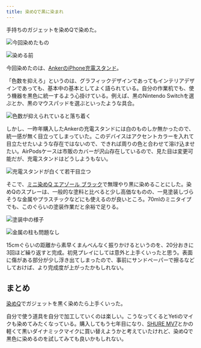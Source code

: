```yaml
---
title: 染めQで黒に染まれ
---
```

手持ちのガジェットを染めQで染めた。

![](https://lh5.googleusercontent.com/qOAyB8HG78SilWsFRftpqRBPVpfs9LKhBAgNXi_afXQVACX-ZNVjWjPD8d2vXN7RhK6kHntK3IvCjCRbEAjtXTz2a73SMFG1VNfqDOQTbQrD-45z-zF0-P5VAfjghmrO4eUoQGtDgdpz9a303Rm0C4kMX-O38JkmU3Rtmv_3e6xjEjQ9y86A1Rpw "今回染めたもの")

![](https://lh6.googleusercontent.com/GG-Ab65rgoYKFIUgLUtEMPFsxt1lDdDS9v6cXYJaQY0BB9WT-AEcMsPEXP2x7i3WwwTM_Bg9Af5V_f52zcTUd51rCWgGBAA243G9lgcjulbBvO4PVoVRdqZjU15F-RPDaJC0fcIt2eRAiM-q5iiciJKWS3WC_qGpWCL_rvPwlftigm3KBncxaZue "染める前")

今回染めたのは、[AnkerのiPhone充電スタンド](https://r7kamura.com/articles/2021-09-06-anker-iphone-stand)。

「色数を抑えろ」というのは、グラフィックデザインであってもインテリアデザインであっても、基本中の基本としてよく語られている。自分の作業机でも、使う機器を黒色に統一するよう心掛けている。例えば、黒のNintendo Switchを選ぶとか、黒のマウスパッドを選ぶといったような具合。

![](https://lh3.googleusercontent.com/E1Vuz-HxemjVRH_Qx7RnvhJ1NNGReHmjJ1QgAGTqLjoN9Gl7qXcAxAba18cL8YGucEbF7gDbwfQwSQBjKl81v9iDo47Y2WfaJ2llq6wEvBxLUNUlQZE1Grr-tAX9RGQeHy6b22QhJwz3uRWNKIge-ACwHWLPRug02JjTwEb7vKrhhKOLvQ0IjQl4 "色数が抑えられていると落ち着く")

しかし、一昨年購入したAnkerの充電スタンドには白のものしか無かったので、統一感が無く目立ってしまっていた。このデバイスはアクセントカラーを入れて目立たせたいような存在ではないので、できれば周りの色と合わせて溶け込ませたい。AirPodsケースは市販のカバーが沢山存在しているので、見た目は変更可能だが、充電スタンドはどうしようもない。

![](https://lh5.googleusercontent.com/_kLHciBTfE_QVr7F7I7tkReDQJvH3fCSoupJvCunHf867i8ziJe7bc4c2HeOSk1_N4Kj6ToMXXnRzx9Ze37izVphNqFNwSN1Jx8S0JfFHQh5WkNoCmNlpj_PKkCw87HgTeNDByz3W3lGUl3fvdhix0yokIgFJYHrCsfHT8ha1bdfSSQ-GaNrVO1Y "充電スタンドが白くて若干目立つ")

そこで、[ミニ染めQ エアゾール ブラック](https://www.amazon.co.jp/dp/B003QMFUKO)で無理やり黒に染めることにした。染めQのスプレーは、一般的な塗料と比べると少し高価なものの、一見塗装しづらそうな金属やプラスチックなどにも使えるのが良いところ。70mlのミニタイプでも、このぐらいの塗装作業だと余裕で足りる。

![](https://lh5.googleusercontent.com/Y-7TsLEkX7vtGGHT12myGpBUwS0HcNchpM09ocS_Kz72jiriJjTQkvjyT4x-4_Rb7aQf4HFGTZ_OMuaQLFBIK612oZTjbkJs2GpVvM-ptXf8zYfwELIKYU4TyCtu-o_LmxffhE7dQN9ZyEyR64yEknS7ax87v_MfU27s4jRSAOgnMeT4uCfFK2oS "塗装中の様子")

![](https://lh6.googleusercontent.com/QTMbq1N38W1KpvOEnGRkizPr-2ZMYi5Xg9XLf941dDxuMwFCSk_prCOWxcHqelVABE4tJR-gWHm9ufPv1zkKy_QhznvsEE2cDHz4NB-aFHQ0DpCP_DP_cAmkcWXAX621EQ1H-EsxmO_Y8Q40b_VR9YL-vlJ01o3_5Iqfj7QCQ3Nkd4fgiczIKtNd "金属の柱も問題なし")

15cmぐらいの距離から素早くまんべんなく振りかけるというのを、20分おきに3回ほど繰り返すと完成。初見プレイにしては意外と上手くいったと思う。表面に傷がある部分が少し浮き出てしまったので、事前にサンドペーパーで擦るなどしておけば、より完成度が上がったかもしれない。

まとめ
---

[染めQ](https://www.amazon.co.jp/dp/B003QMFUKO)でガジェットを黒く染めたら上手くいった。

自分で使う道具を自分で加工していくのは楽しい。こうなってくるとYetiのマイクも染めてみたくなっている。購入してもう七年目になり、[SHURE MV7](https://www.amazon.co.jp/dp/B08KY7G1GV)とかの軽くて黒いダイナミックマイクに買い替えようかと考えていたけれど、染めQで黒色に染めるのを試してみても良いかもしれない。

